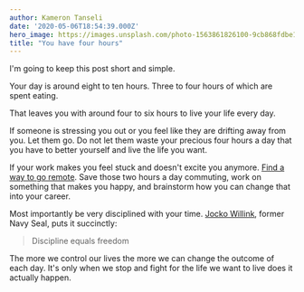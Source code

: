 ```yaml
---
author: Kameron Tanseli
date: '2020-05-06T18:54:39.000Z'
hero_image: https://images.unsplash.com/photo-1563861826100-9cb868fdbe1c?ixlib=rb-1.2.1&q=80&fm=jpg&crop=entropy&cs=tinysrgb&w=2000&fit=max&ixid=eyJhcHBfaWQiOjExNzczfQ
title: "You have four hours"
---
```


I'm going to keep this post short and simple.

Your day is around eight to ten hours. Three to four hours of which are spent eating.

That leaves you with around four to six hours to live your life every day.

If someone is stressing you out or you feel like they are drifting away from you. Let them go. Do not let them waste your precious four hours a day that you have to better yourself and live the life you want.

If your work makes you feel stuck and doesn't excite you anymore. [Find a way to go remote](https://tim.blog/tag/remote-working/). Save those two hours a day commuting, work on something that makes you happy, and brainstorm how you can change that into your career.

Most importantly be very disciplined with your time. [Jocko Willink](https://twitter.com/jockowillink?s=20), former Navy Seal, puts it succinctly:

> Discipline equals freedom

The more we control our lives the more we can change the outcome of each day. It's only when we stop and fight for the life we want to live does it actually happen.